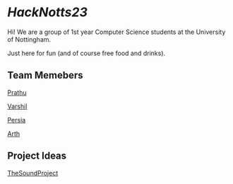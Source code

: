 # *HackNotts23*
Hi! We are a group of 1st year Computer Science students at the University of Nottingham.

Just here for fun (and of course free food and drinks).

## Team Memebers
[Prathu](https://github.com/SeaM05)

[Varshil](https://github.com/Varshil247)

[Persia](https://github.com/PersiaF04)

[Arth](https://github.com/Arth253)

## Project Ideas
[TheSoundProject](TheSoundProject)
